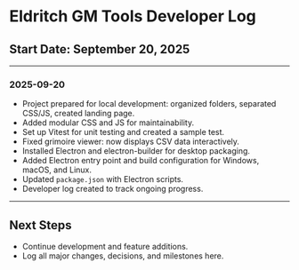 # Eldritch GM Tools Developer Log

## Start Date: September 20, 2025

---

### 2025-09-20
- Project prepared for local development: organized folders, separated CSS/JS, created landing page.
- Added modular CSS and JS for maintainability.
- Set up Vitest for unit testing and created a sample test.
- Fixed grimoire viewer: now displays CSV data interactively.
- Installed Electron and electron-builder for desktop packaging.
- Added Electron entry point and build configuration for Windows, macOS, and Linux.
- Updated `package.json` with Electron scripts.
- Developer log created to track ongoing progress.

---

## Next Steps
- Continue development and feature additions.
- Log all major changes, decisions, and milestones here.
